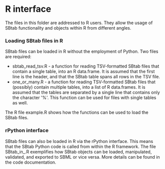 R interface
========================

The files in this folder are addressed to R users. They allow the usage of SBtab functionality and objects within R from different angles.

### Loading SBtab files in R

SBtab files can be loaded in R without the employment of Python. Two files are required:
- sbtab_read_tsv.R - a function for reading TSV-formatted SBtab files that contain a single table, into an R data.frame. It is assumed that the first line is the header, and that the SBtab table spans all rows in the TSV file.
- one_or_many.R - a function for reading TSV-formatted SBtab files that (possibly) contain multiple tables, into a list of R data.frames. It is assumed that the tables are separated by a single line that contains only the character '%'. This function can be used for files with single tables as well.

The R file example.R shows how the functions can be used to load the SBtab files.

### rPython interface

SBtab files can also be loaded in R via the rPython interface. This means that the SBtab Python code is called from within the R framework. The file SBtab_in_.R exemplifies how SBtab objects can be loaded, manipulated, validated, and exported to SBML or vice versa. More details can be found in the code documentation.